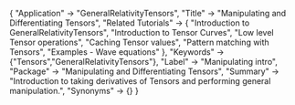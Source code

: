 {
 "Application" -> "GeneralRelativityTensors",
 "Title" -> "Manipulating and Differentiating Tensors",
 "Related Tutorials" -> {
   "Introduction to GeneralRelativityTensors",
   "Introduction to Tensor Curves",
   "Low level Tensor operations",
   "Caching Tensor values",
   "Pattern matching with Tensors",
   "Examples - Wave equations"
 },
 "Keywords" -> {"Tensors","GeneralRelativityTensors"},
 "Label" -> "Manipulating intro",
 "Package" -> "Manipulating and Differentiating Tensors",
 "Summary" -> "Introduction to taking derivatives of Tensors and performing general manipulation.",
 "Synonyms" -> {}
 }
